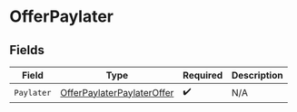 # OfferPaylater


## Fields

| Field                                                                           | Type                                                                            | Required                                                                        | Description                                                                     |
| ------------------------------------------------------------------------------- | ------------------------------------------------------------------------------- | ------------------------------------------------------------------------------- | ------------------------------------------------------------------------------- |
| `Paylater`                                                                      | [OfferPaylaterPaylaterOffer](../../models/shared/offerpaylaterpaylateroffer.md) | :heavy_check_mark:                                                              | N/A                                                                             |
